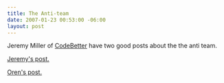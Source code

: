 ```yaml
---
title: The Anti-team
date: 2007-01-23 00:53:00 -06:00
layout: post
---
```


Jeremy Miller of [CodeBetter](http://www.ayende.com) have two good posts about the the anti team.

[Jeremy's post.](http://codebetter.com/blogs/jeremy.miller/archive/2007/01/21/The-Anti-Team.aspx)

[Oren's post.](/controlpanel/blogs/posteditor.aspx/http%3a//www.ayende.com/Blog/CommentView%2cguid%2cB4968C2F-8B5E-4D12-A1E2-0BFC835A0971.aspx%2390367320-1a15-4aaa-864e-451f4ae01c4d)
